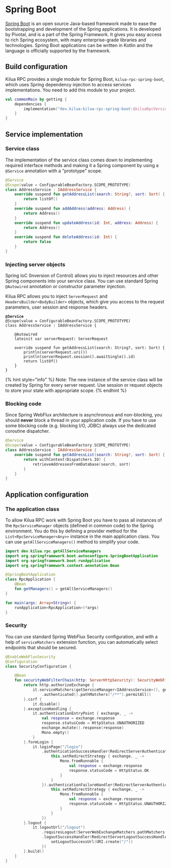 # Spring Boot

[Spring Boot](https://spring.io/projects/spring-boot) is an open source Java-based framework made to ease the bootstrapping and development of the Spring applications. It is developed by Pivotal, and is a part of the Spring Framework. It gives you easy access to rich Spring ecosystem, with many enterprise-grade libraries and technologies. Spring Boot applications can be written in Kotlin and the language is officially supported by the framework.

## Build configuration

Kilua RPC provides a single module for Spring Boot, `kilua-rpc-spring-boot`, which uses Spring dependency injection to access services implementations. You need to add this module to your project.

```kotlin
val commonMain by getting {
    dependencies {
        implementation("dev.kilua:kilua-rpc-spring-boot:$kiluaRpcVersion")
    }
}
```

## Service implementation

### Service class

The implementation of the service class comes down to implementing required interface methods and making it a Spring component by using a `@Service` annotation with a "prototype" scope.

```kotlin
@Service
@Scope(value = ConfigurableBeanFactory.SCOPE_PROTOTYPE)
class AddressService : IAddressService {
    override suspend fun getAddressList(search: String?, sort: Sort) {
        return listOf()
    }
    override suspend fun addAddress(address: Address) {
        return Address()
    }
    override suspend fun updateAddress(id: Int, address: Address) {
        return Address()
    }
    override suspend fun deleteAddress(id: Int) {
        return false
    }
}
```

### Injecting server objects

Spring IoC (Inversion of Control) allows you to inject resources and other Spring components into your service class. You can use standard Spring `@Autowired` annotation or constructor parameter injection.

Kilua RPC allows you to inject `ServerRequest` and `HeadersBuilder<BodyBuilder>` objects, which give you access to the request parameters, user session and response headers.

<pre class="language-kotlin"><code class="lang-kotlin"><strong>@Service
</strong>@Scope(value = ConfigurableBeanFactory.SCOPE_PROTOTYPE)
class AddressService : IAddressService {

    @Autowired
    lateinit var serverRequest: ServerRequest

    override suspend fun getAddressList(search: String?, sort: Sort) {
        println(serverRequest.uri())
        println(serverRequest.session().awaitSingle().id)
        return listOf()
    }
}
</code></pre>

{% hint style="info" %}
Note: The new instance of the service class will be created by Spring for every server request. Use session or request objects to store your state with appropriate scope.
{% endhint %}

### **Blocking code**

Since Spring WebFlux architecture is asynchronous and non-blocking, you should **never** block a thread in your application code. If you have to use some blocking code (e.g. blocking I/O, JDBC) always use the dedicated coroutine dispatcher.

```kotlin
@Service
@Scope(value = ConfigurableBeanFactory.SCOPE_PROTOTYPE)
class AddressService : IAddressService {
    override suspend fun getAddressList(search: String?, sort: Sort) {
        return withContext(Dispatchers.IO) {
            retrieveAddressesFromDatabase(search, sort)
        }
    }
}
```

## Application configuration

### The application class

To allow Kilua RPC work with Spring Boot you have to pass all instances of the `RpcServiceManager` objects (defined in common code) to the Spring environment. You do this by defining a provider method for the `List<RpcServiceManager<Any>>` instance in the main application class. You can use `getAllServiceManagers()` method to simplify your code.

```kotlin
import dev.kilua.rpc.getAllServiceManagers
import org.springframework.boot.autoconfigure.SpringBootApplication
import org.springframework.boot.runApplication
import org.springframework.context.annotation.Bean

@SpringBootApplication
class RpcApplication {
    @Bean
    fun getManagers() = getAllServiceManagers()
}

fun main(args: Array<String>) {
    runApplication<RpcApplication>(*args)
}
```

### Security

You can use standard Spring WebFlux Security configuration, and with a help of `serviceMatchers` extension function, you can automatically select endpoints that should be secured.

```kotlin
@EnableWebFluxSecurity
@Configuration
class SecurityConfiguration {

    @Bean
    fun securityWebFilterChain(http: ServerHttpSecurity): SecurityWebFilterChain {
        return http.authorizeExchange {
            it.serviceMatchers(getServiceManager<IAddressService>(), getServiceManager<IProfileService>())
                .authenticated().pathMatchers("/**").permitAll()
        }.csrf {
            it.disable()
        }.exceptionHandling {
            it.authenticationEntryPoint { exchange, _ ->
                val response = exchange.response
                response.statusCode = HttpStatus.UNAUTHORIZED
                exchange.mutate().response(response)
                Mono.empty()
            }
        }.formLogin {
            it.loginPage("/login")
                .authenticationSuccessHandler(RedirectServerAuthenticationSuccessHandler().apply {
                    this.setRedirectStrategy { exchange, _ ->
                        Mono.fromRunnable {
                            val response = exchange.response
                            response.statusCode = HttpStatus.OK
                        }
                    }
                }).authenticationFailureHandler(RedirectServerAuthenticationFailureHandler("/login").apply {
                    this.setRedirectStrategy { exchange, _ ->
                        Mono.fromRunnable {
                            val response = exchange.response
                            response.statusCode = HttpStatus.UNAUTHORIZED
                        }
                    }
                })
        }.logout {
            it.logoutUrl("/logout")
                .requiresLogout(ServerWebExchangeMatchers.pathMatchers(HttpMethod.GET, "/logout"))
                .logoutSuccessHandler(RedirectServerLogoutSuccessHandler().apply {
                    setLogoutSuccessUrl(URI.create("/"))
                })
        }.build()
    }
}
```

